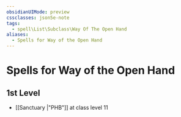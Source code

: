 ```yaml
---
obsidianUIMode: preview
cssclasses: json5e-note
tags:
  - spell\List\Subclass\Way Of The Open Hand
aliases:
  - Spells for Way of the Open Hand
---
```

# Spells for Way of the Open Hand

## 1st Level

- [[Sanctuary \|"PHB"]] at class level 11
